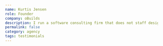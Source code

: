 ```yaml
---
name: Kurtis Jensen
role: Founder
company: oBuilds
description: I run a software consulting firm that does not staff designers. We have pulled Loopdash into multiple projects that requires graphic design, and our customers are always impressed with their work.
permalink: false
category: agency
tags: testimonials
---
```

